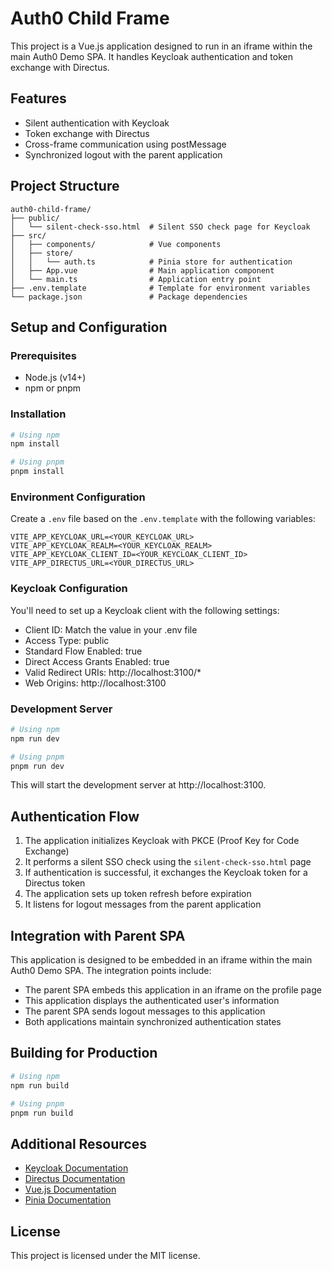 # Auth0 Child Frame

This project is a Vue.js application designed to run in an iframe within the main Auth0 Demo SPA. It handles Keycloak authentication and token exchange with Directus.

## Features

- Silent authentication with Keycloak
- Token exchange with Directus
- Cross-frame communication using postMessage
- Synchronized logout with the parent application

## Project Structure

```
auth0-child-frame/
├── public/
│   └── silent-check-sso.html  # Silent SSO check page for Keycloak
├── src/
│   ├── components/            # Vue components
│   ├── store/
│   │   └── auth.ts            # Pinia store for authentication
│   ├── App.vue                # Main application component
│   └── main.ts                # Application entry point
├── .env.template              # Template for environment variables
└── package.json               # Package dependencies
```

## Setup and Configuration

### Prerequisites

- Node.js (v14+)
- npm or pnpm

### Installation

```bash
# Using npm
npm install

# Using pnpm
pnpm install
```

### Environment Configuration

Create a `.env` file based on the `.env.template` with the following variables:

```
VITE_APP_KEYCLOAK_URL=<YOUR_KEYCLOAK_URL>
VITE_APP_KEYCLOAK_REALM=<YOUR_KEYCLOAK_REALM>
VITE_APP_KEYCLOAK_CLIENT_ID=<YOUR_KEYCLOAK_CLIENT_ID>
VITE_APP_DIRECTUS_URL=<YOUR_DIRECTUS_URL>
```

### Keycloak Configuration

You'll need to set up a Keycloak client with the following settings:
- Client ID: Match the value in your .env file
- Access Type: public
- Standard Flow Enabled: true
- Direct Access Grants Enabled: true
- Valid Redirect URIs: http://localhost:3100/*
- Web Origins: http://localhost:3100

### Development Server

```bash
# Using npm
npm run dev

# Using pnpm
pnpm run dev
```

This will start the development server at http://localhost:3100.

## Authentication Flow

1. The application initializes Keycloak with PKCE (Proof Key for Code Exchange)
2. It performs a silent SSO check using the `silent-check-sso.html` page
3. If authentication is successful, it exchanges the Keycloak token for a Directus token
4. The application sets up token refresh before expiration
5. It listens for logout messages from the parent application

## Integration with Parent SPA

This application is designed to be embedded in an iframe within the main Auth0 Demo SPA. The integration points include:

- The parent SPA embeds this application in an iframe on the profile page
- This application displays the authenticated user's information
- The parent SPA sends logout messages to this application
- Both applications maintain synchronized authentication states

## Building for Production

```bash
# Using npm
npm run build

# Using pnpm
pnpm run build
```

## Additional Resources

- [Keycloak Documentation](https://www.keycloak.org/documentation)
- [Directus Documentation](https://docs.directus.io/)
- [Vue.js Documentation](https://vuejs.org/guide/introduction.html)
- [Pinia Documentation](https://pinia.vuejs.org/)

## License

This project is licensed under the MIT license.
